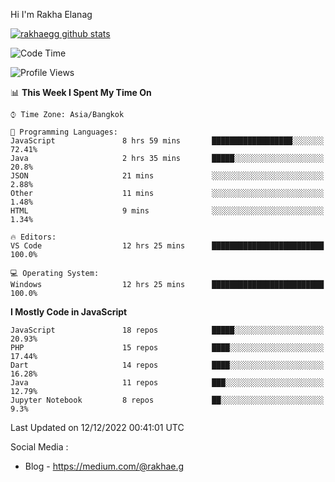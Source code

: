 Hi I'm Rakha Elanag


[![rakhaegg github stats](https://github-readme-stats.vercel.app/api?username=rakhaegg)](https://github.com/rakhaegg/rakhaegg)




<!--START_SECTION:waka-->
![Code Time](http://img.shields.io/badge/Code%20Time-1%2C091%20hrs%205%20mins-blue)

![Profile Views](http://img.shields.io/badge/Profile%20Views-1-blue)

📊 **This Week I Spent My Time On** 

```text
⌚︎ Time Zone: Asia/Bangkok

💬 Programming Languages: 
JavaScript               8 hrs 59 mins       ██████████████████░░░░░░░   72.41% 
Java                     2 hrs 35 mins       █████░░░░░░░░░░░░░░░░░░░░   20.8% 
JSON                     21 mins             ░░░░░░░░░░░░░░░░░░░░░░░░░   2.88% 
Other                    11 mins             ░░░░░░░░░░░░░░░░░░░░░░░░░   1.48% 
HTML                     9 mins              ░░░░░░░░░░░░░░░░░░░░░░░░░   1.34%

🔥 Editors: 
VS Code                  12 hrs 25 mins      █████████████████████████   100.0%

💻 Operating System: 
Windows                  12 hrs 25 mins      █████████████████████████   100.0%

```

**I Mostly Code in JavaScript** 

```text
JavaScript               18 repos            █████░░░░░░░░░░░░░░░░░░░░   20.93% 
PHP                      15 repos            ████░░░░░░░░░░░░░░░░░░░░░   17.44% 
Dart                     14 repos            ████░░░░░░░░░░░░░░░░░░░░░   16.28% 
Java                     11 repos            ███░░░░░░░░░░░░░░░░░░░░░░   12.79% 
Jupyter Notebook         8 repos             ██░░░░░░░░░░░░░░░░░░░░░░░   9.3%

```



 Last Updated on 12/12/2022 00:41:01 UTC
<!--END_SECTION:waka-->

Social Media : 
- Blog - https://medium.com/@rakhae.g
